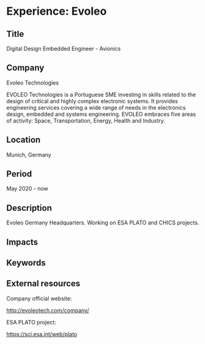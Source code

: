 # Experience: Evoleo

## Title

Digital Design Embedded Engineer - Avionics

## Company

Evoleo Technologies

EVOLEO Technologies is a Portuguese SME investing in skills related to the
design of critical and highly complex electronic systems. It provides
engineering services covering a wide range of needs in the electronics design,
embedded and systems engineering. EVOLEO embraces five areas of activity: Space,
Transportation, Energy, Health and Industry.

## Location

Munich, Germany

## Period

May 2020 - now

## Description

Evoleo Germany Headquarters. Working on ESA PLATO and CHICS projects.

## Impacts

## Keywords

## External resources

Company official website:

<http://evoleotech.com/company/>

ESA PLATO project:

<https://sci.esa.int/web/plato>
